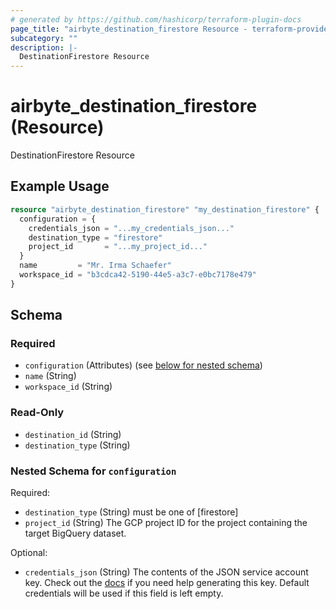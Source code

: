 ```yaml
---
# generated by https://github.com/hashicorp/terraform-plugin-docs
page_title: "airbyte_destination_firestore Resource - terraform-provider-airbyte"
subcategory: ""
description: |-
  DestinationFirestore Resource
---
```


# airbyte_destination_firestore (Resource)

DestinationFirestore Resource

## Example Usage

```terraform
resource "airbyte_destination_firestore" "my_destination_firestore" {
  configuration = {
    credentials_json = "...my_credentials_json..."
    destination_type = "firestore"
    project_id       = "...my_project_id..."
  }
  name         = "Mr. Irma Schaefer"
  workspace_id = "b3cdca42-5190-44e5-a3c7-e0bc7178e479"
}
```

<!-- schema generated by tfplugindocs -->
## Schema

### Required

- `configuration` (Attributes) (see [below for nested schema](#nestedatt--configuration))
- `name` (String)
- `workspace_id` (String)

### Read-Only

- `destination_id` (String)
- `destination_type` (String)

<a id="nestedatt--configuration"></a>
### Nested Schema for `configuration`

Required:

- `destination_type` (String) must be one of [firestore]
- `project_id` (String) The GCP project ID for the project containing the target BigQuery dataset.

Optional:

- `credentials_json` (String) The contents of the JSON service account key. Check out the <a href="https://docs.airbyte.io/integrations/destinations/firestore">docs</a> if you need help generating this key. Default credentials will be used if this field is left empty.



